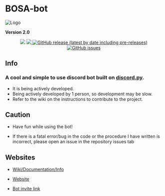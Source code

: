 # BOSA-bot

![Logo](https://cdn.discordapp.com/avatars/844755365191352358/9d8fd75f36f5bd4e2866e6fcd8acac26.png?size=128)


**Version 2.0**

<p align="center">
  <a href="//discord.gg/tmFf5zt827"><img src="https://img.shields.io/discord/849953866308517888"></a>
  <a href="https://github.com/absozero/BOSA-bot/releases/"><img src="https://img.shields.io/github/downloads/absozero/BOSA-bot/total">
  <img alt="GitHub release (latest by date including pre-releases)" src="https://img.shields.io/github/v/release/Absozero/BOSA-bot?include_prereleases">
  <a href="https://github.com/absozero/BOSA-bot/issues"><img alt="GitHub issues" src="https://img.shields.io/github/issues/absozero/BOSA-bot"></a>
</p>

## Info
### A cool and simple to use discord bot built on [discord.py](https://github.com/Rapptz/discord.py).

- It is being actively developed.
- Being actively developed by 1 person, so development may be slow.
- Refer to the wiki on the instructions to contribute to the project.

## Caution

- Have fun while using the bot! 

- If there is a fatal error/bug in the code or the procedure I have written is incorrect, please open an issue in the repository issues tab []()

## Websites

- [Wiki/Documentation/Info](https://github.com/absozero/BOSA-bot/wiki)

- [Website](https://absozero.github.io/BOSA-bot/)

- [Bot invite link](https://discord.com/api/oauth2/authorize?client_id=844755365191352358&permissions=8&scope=bot)
